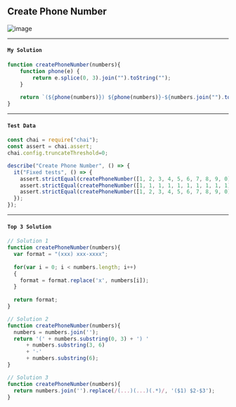 ## Create Phone Number

![image](https://user-images.githubusercontent.com/99033220/174201915-4917dd19-7008-4cdf-82de-64728a73071a.png)

---
#### `My Solution`
```JavaScript
function createPhoneNumber(numbers){
    function phone(e) {
        return e.splice(0, 3).join("").toString("");
    }
    
    return `(${phone(numbers)}) ${phone(numbers)}-${numbers.join("").toString("")}`
}
```
---
#### `Test Data`
```JavaScript
const chai = require("chai");
const assert = chai.assert;
chai.config.truncateThreshold=0;

describe("Create Phone Number", () => {
  it("Fixed tests", () => {
    assert.strictEqual(createPhoneNumber([1, 2, 3, 4, 5, 6, 7, 8, 9, 0]), "(123) 456-7890");
    assert.strictEqual(createPhoneNumber([1, 1, 1, 1, 1, 1, 1, 1, 1, 1]), "(111) 111-1111");
    assert.strictEqual(createPhoneNumber([1, 2, 3, 4, 5, 6, 7, 8, 9, 0]), "(123) 456-7890");
  });
});
```
---
#### `Top 3 Solution`
```JavaScript
// Solution 1
function createPhoneNumber(numbers){
  var format = "(xxx) xxx-xxxx";
  
  for(var i = 0; i < numbers.length; i++)
  {
    format = format.replace('x', numbers[i]);
  }
  
  return format;
}

// Solution 2
function createPhoneNumber(numbers){
  numbers = numbers.join('');
  return '(' + numbers.substring(0, 3) + ') ' 
      + numbers.substring(3, 6) 
      + '-' 
      + numbers.substring(6);
}

// Solution 3
function createPhoneNumber(numbers){
  return numbers.join('').replace(/(...)(...)(.*)/, '($1) $2-$3');
}
```
